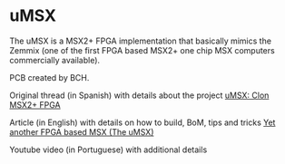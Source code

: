 # uMSX
The uMSX is a MSX2+ FPGA implementation that basically mimics the Zemmix (one of the first FPGA based MSX2+ one chip MSX computers commercially available).

PCB created by BCH. 

Original thread (in Spanish) with details about the project [uMSX: Clon MSX2+ FPGA](https://www.va-de-retro.com/foros/viewtopic.php?f=63&t=6655)

Article (in English) with details on how to build, BoM, tips and tricks [Yet another FPGA based MSX (The uMSX)](http://theretrohacker.com/2022/07/07/yet-another-fpga-based-msx-the-umsx/)

Youtube video (in Portuguese) with additional details []()
